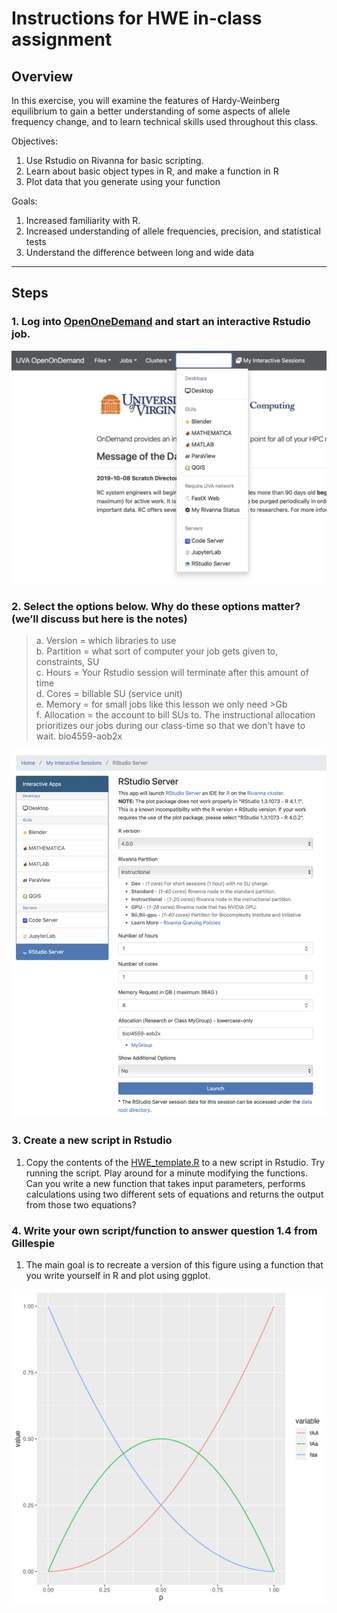 # **Instructions for HWE in-class assignment**

## Overview
In this exercise, you will examine the features of Hardy-Weinberg equilibrium to gain a better understanding of some aspects of allele frequency change, and to learn technical skills used throughout this class.

Objectives:
1. Use Rstudio on Rivanna for basic scripting.
2. Learn about basic object types in R, and make a function in R
3. Plot data that you generate using your function

Goals:
1.	Increased familiarity with R.
2.	Increased understanding of allele frequencies, precision, and statistical tests
3.  Understand the difference between long and wide data
---

## Steps
### 1.	Log into [OpenOneDemand](https://rivanna-portal.hpc.virginia.edu/pun/sys/dashboard) and start an interactive Rstudio job.
<p align="center">
  <img src="/Module_1/images/OOD1.png" width="750"/>
</p>


### 2. Select the options below. Why do these options matter? (we’ll discuss but here is the notes)

>a.	Version = which libraries to use<br>
>b.	Partition = what sort of computer your job gets given to, constraints, SU<br>
>c.	Hours = Your Rstudio session will terminate after this amount of time<br>
>d. Cores = billable SU (service unit)<br>
>e. Memory = for small jobs like this lesson we only need >Gb<br>
>f. Allocation = the account to bill SUs to. The instructional allocation prioritizes our jobs during our class-time so that we don’t have to wait. bio4559-aob2x<br>

<p align="center">
<img src="/Module_1/images/OOD2.png" width="750"/>
</p>

### 3. Create a new script in Rstudio
1. Copy the contents of the [HWE_template.R](/Module_1/HWE_template.R) to a new script in Rstudio. Try running the script. Play around for a minute modifying the functions. Can you write a new function that takes input parameters, performs calculations using two different sets of equations and returns the output from those two equations?

### 4. Write your own script/function to answer question 1.4 from Gillespie
1. The main goal is to recreate a version of this figure using a function that you write yourself in R and plot using ggplot.
<p align="center">
<img src="/Module_1/images/hwe_plot.png" width="750"/>
